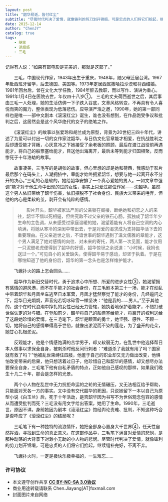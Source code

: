 ```yaml
---
layout: post
title: "韶华易逝，皆付红尘"
subtitle: "尽管时代判决了爱情，就像锋利的剪刀划开锦缎，可是忠贞的人们将它们拾起，继续缝补完好，不离不弃"
date: 2015-12-14
author: "ChenJY"
catalog: true
tags: 
    - 随笔
    - 读后感
    - 三毛
---
```

   记得有人说：“如果有部电影是完美的，那就是这部了。”
       
　　三毛，中国现代作家，1943年出生于重庆，1948年，随父母迁居台湾。1967年赴西班牙留学，后去德国、美国等。1973年定居西属撒哈拉沙漠和荷西结婚。1981年回台后，曾在文化大学任教，1984年辞去教职，而以写作、演讲为重心。1991年1月4日在医院去世，年仅四十八岁①。
三毛的丈夫荷西逝世之后，其后事由三毛一人处理，她的生活仿佛一下子跌入谷底，文章风格转变，不再具有令人喜悦而笑的魔力，整体表现为低落悲伤。应导演严浩之邀，1990年，她的第一部同样也是唯一一部中文剧本《滚滚红尘》诞生，谁也没有想到，在作品饱受争议和批判之后，这居然会是这个风华绝代的女子的绝笔之作。

　　《滚滚红尘》的故事以张爱玲和胡兰成为原型，背景为20世纪三四十年代，讲述了为爱可以付出一切的女作家沈韶华，与日伪文化官章能才相爱，在抗战胜利之后却遭受能才背叛，心灰意冷之下她接受了余老板的照顾，最后在渡江战役前再遇能才，将自己的船票塞给能才，目送他出海离开，最后未等到能才归国相聚，反而惨死于十年浩劫的故事。

　　故事凄美，三毛写的是胡张的故事，但心里想的却是她和荷西，我感动于影片最后那个在码头上，人潮拥挤中，章能才始终拥紧韶华，想要与她一起离开永不分开的决心。”三毛的心是软的，她给韶华安排了一个真心爱她的男人。一如文章中强调“能才对于他生命中出现的过的女性，事实上只爱过那位作家——沈韶华。虽然这个男人依旧带给了韶华伤害，依旧摆脱不了社会身份、民族大义带来的唾弃，但他的内心是柔软的茧，剥开会有纯粹的感情。

>　　影片开头，韶华被家法严厉的父亲锁在阁楼，断绝她和初恋之人的来往，韶华不惜以死相逼，但终究敌不过父亲的铁石心肠，孤独成了韶华年少生命的主色调，从未感受过家庭温暖的她，渴望着能有人将自己空洞的内心填满，将她从寒冷的深闺中带出去，于是对爱的渴求成为支持韶华活下去的重要理由。在父亲逝世之后，不谙世事的韶华遇到了温文儒雅的章能才，这个男人满足了她对感情的向往、对未来的寄托，两人第一次见面，能才仅用一只泥塑老虎便得到了韶华的好感，韶华惊讶之余说道：“小时候，我妈也送过一个。”可见自小的关爱缺失，使得韶华易于感动，却坚于执着。于是在哪怕知道了他的身份后，韶华的第一念头也是怎样维护能才。

　　飞蛾扑火的路上怎会回头……

　　韶华作为新旧交替时代，勇于追求心中所想、所爱的进步女性③，她渴望拥有感情的避风港，而不在乎能才的社会身份，在三毛剧本第三十一场，能才在动乱中带着韶华和月凤坐车逃至日本军营，月凤才猛然察觉了能才的身份，几经逼问之下，韶华目光炯炯，声音宛若切冰碎雪一样坚决：“他是我的……男人。”至于其他的，这个在时代浪潮中挣扎的女性已经无力管辖，她执着地保护着能才，不惜打破世俗认定的对与错。在登船前夕，韶华将自己的船票塞给能才，将离开的权利送给了这段她珍惜的爱情。在三毛笔下，韶华是眼盲的勇士，她坚强、感性、不顾一切，她将自己的感情举得高于世俗，就像出淤泥而不染的莲花，为了盛开的花朵，她甘心扎根淤泥。

　　反观能才，他是个情感饱满的苦学男子，却又软弱无力，在乱世中他选择帮日本人做事以求保全自身，被刺杀时他反问行刺者：“难道杀了我就有用了吗？国家就有救了吗？”他被乱世束缚住四肢，他羞于自己的职业却又无力做出改变，他惧怕改变带来的后果，他只想活着过日子，他珍惜自己和韶华的感情，却又想尽办法要保全自身，三毛笔下他有自私矛盾的特点，正如他自己感叹的那样，如果我们晚生十几二十年，那会是怎样的光景。

　　两个小人物在乱世中无力抗拒命运的之轮的无情碾压，又无法相互给予帮助，只能面对天各一方的事实。文中没有交代韶华的死因，只说她留下一本以自己为原型小说《白玉兰》后，死于十年浩劫，是否韶华因为书写不为世俗观念包容的感情从而遭受批判而死？三毛没有用文字给出答案，她用了生命。1990年，三毛逝世，原因不详。身前她因为剧本《滚滚红尘》饱经舆论责难、批判，不知这种巧合是否呼应了《滚滚红尘》的结局呢？

　　三毛笔下有一种独特的流浪情怀，她把全部身心置身大千世界④，任天性自然挥洒，寻找到生命的真正意义。在这部作品中，三毛笔下满含对爱情的悲悯，是那种动荡的大背景下对渺小无助的小人物的悲悯。尽管时代判决了爱情，就像锋利的剪刀划开锦缎，可是忠贞的人们将它们拾起，继续缝补完好，不离不弃。

　　飞蛾扑火时，一定是极快乐极幸福的，一生难忘……

### 许可协议
* 本文遵守创作共享 <a href="https://creativecommons.org/licenses/by-nc-sa/3.0/cn/" target="_blank"><b>CC BY-NC-SA 3.0协议</b></a>
* 商业用途转载请联系 Chen.Jiayang[AT]foxmail.com
* 封面图片来自网络